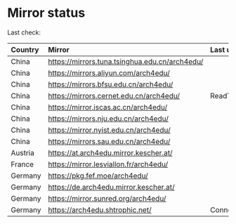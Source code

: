 <script src="./time.js"></script>
# Mirror status
Last check: <script type="text/javascript">localize(1756052909.6767526);</script>

|Country|Mirror|Last update|
|:------|:-----|:----------|
|China|https://mirrors.tuna.tsinghua.edu.cn/arch4edu/|<script type="text/javascript">localize(1756018163);</script>|
|China|https://mirrors.aliyun.com/arch4edu/|<script type="text/javascript">localize(1756018163);</script>|
|China|https://mirrors.bfsu.edu.cn/arch4edu/|<script type="text/javascript">localize(1756018163);</script>|
|China|https://mirrors.cernet.edu.cn/arch4edu/|ReadTimeout|
|China|https://mirror.iscas.ac.cn/arch4edu/|<script type="text/javascript">localize(1756018163);</script>|
|China|https://mirrors.nju.edu.cn/arch4edu/|<script type="text/javascript">localize(1755974532);</script>|
|China|https://mirror.nyist.edu.cn/arch4edu/|<script type="text/javascript">localize(1756018163);</script>|
|China|https://mirrors.sau.edu.cn/arch4edu/|<script type="text/javascript">localize(1756018163);</script>|
|Austria|https://at.arch4edu.mirror.kescher.at/|<script type="text/javascript">localize(1756018163);</script>|
|France|https://mirror.lesviallon.fr/arch4edu/|<script type="text/javascript">localize(1756018163);</script>|
|Germany|https://pkg.fef.moe/arch4edu/|<script type="text/javascript">localize(1756018163);</script>|
|Germany|https://de.arch4edu.mirror.kescher.at/|<script type="text/javascript">localize(1756018163);</script>|
|Germany|https://mirror.sunred.org/arch4edu/|<script type="text/javascript">localize(1756018163);</script>|
|Germany|https://arch4edu.shtrophic.net/|ConnectionError|

<script src="./tablefilter/tablefilter.js"></script>
<script src="./table.js"></script>